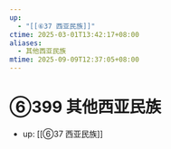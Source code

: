```yaml
---
up:
  - "[[⑥37 西亚民族]]"
ctime: 2025-03-01T13:42:17+08:00
aliases:
  - 其他西亚民族
mtime: 2025-09-09T12:37:05+08:00
---
```


# ⑥399 其他西亚民族

- up: [[⑥37 西亚民族]]
